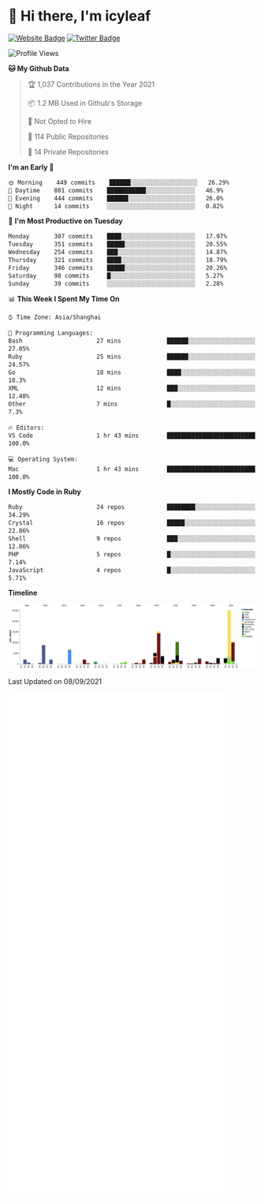 # 👋 Hi there, I'm icyleaf

[![Website Badge](https://img.shields.io/badge/-icyleaf.com-444444?style=flat&logo=Google-Chrome&logoColor=f2f2f2&link=https://icyleaf.com)](https://icyleaf.com)
[![Twitter Badge](https://img.shields.io/badge/-@icyleaf-1da1f2?style=flat&labelColor=1ca0f1&logo=twitter&logoColor=white&link=https://twitter.com/icyleaf)](https://twitter.com/icyleaf)

<!--START_SECTION:waka-->
![Profile Views](http://img.shields.io/badge/Profile%20Views-28-blue)

**🐱 My Github Data** 

> 🏆 1,037 Contributions in the Year 2021
 > 
> 📦 1.2 MB Used in Github's Storage 
 > 
> 🚫 Not Opted to Hire
 > 
> 📜 114 Public Repositories 
 > 
> 🔑 14 Private Repositories  
 > 
**I'm an Early 🐤** 

```text
🌞 Morning    449 commits    ██████░░░░░░░░░░░░░░░░░░░   26.29% 
🌆 Daytime    801 commits    ███████████░░░░░░░░░░░░░░   46.9% 
🌃 Evening    444 commits    ██████░░░░░░░░░░░░░░░░░░░   26.0% 
🌙 Night      14 commits     ░░░░░░░░░░░░░░░░░░░░░░░░░   0.82%

```
📅 **I'm Most Productive on Tuesday** 

```text
Monday       307 commits    ████░░░░░░░░░░░░░░░░░░░░░   17.97% 
Tuesday      351 commits    █████░░░░░░░░░░░░░░░░░░░░   20.55% 
Wednesday    254 commits    ███░░░░░░░░░░░░░░░░░░░░░░   14.87% 
Thursday     321 commits    ████░░░░░░░░░░░░░░░░░░░░░   18.79% 
Friday       346 commits    █████░░░░░░░░░░░░░░░░░░░░   20.26% 
Saturday     90 commits     █░░░░░░░░░░░░░░░░░░░░░░░░   5.27% 
Sunday       39 commits     ░░░░░░░░░░░░░░░░░░░░░░░░░   2.28%

```


📊 **This Week I Spent My Time On** 

```text
⌚︎ Time Zone: Asia/Shanghai

💬 Programming Languages: 
Bash                     27 mins             ██████░░░░░░░░░░░░░░░░░░░   27.05% 
Ruby                     25 mins             ██████░░░░░░░░░░░░░░░░░░░   24.57% 
Go                       18 mins             ████░░░░░░░░░░░░░░░░░░░░░   18.3% 
XML                      12 mins             ███░░░░░░░░░░░░░░░░░░░░░░   12.48% 
Other                    7 mins              █░░░░░░░░░░░░░░░░░░░░░░░░   7.3%

🔥 Editors: 
VS Code                  1 hr 43 mins        █████████████████████████   100.0%

💻 Operating System: 
Mac                      1 hr 43 mins        █████████████████████████   100.0%

```

**I Mostly Code in Ruby** 

```text
Ruby                     24 repos            ████████░░░░░░░░░░░░░░░░░   34.29% 
Crystal                  16 repos            █████░░░░░░░░░░░░░░░░░░░░   22.86% 
Shell                    9 repos             ███░░░░░░░░░░░░░░░░░░░░░░   12.86% 
PHP                      5 repos             █░░░░░░░░░░░░░░░░░░░░░░░░   7.14% 
JavaScript               4 repos             █░░░░░░░░░░░░░░░░░░░░░░░░   5.71%

```


**Timeline**

![Chart not found](https://raw.githubusercontent.com/icyleaf/icyleaf/main/charts/bar_graph.png) 


 Last Updated on 08/09/2021
<!--END_SECTION:waka-->

![Metrics](https://github.com/icyleaf/icyleaf/blob/main/github-metrics.svg)
